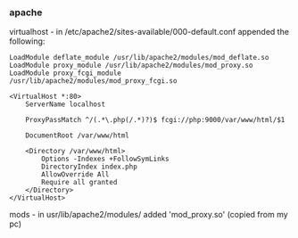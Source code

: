 ### apache

virtualhost - in /etc/apache2/sites-available/000-default.conf appended the following:
    
    LoadModule deflate_module /usr/lib/apache2/modules/mod_deflate.so
    LoadModule proxy_module /usr/lib/apache2/modules/mod_proxy.so
    LoadModule proxy_fcgi_module /usr/lib/apache2/modules/mod_proxy_fcgi.so

    <VirtualHost *:80>
        ServerName localhost

        ProxyPassMatch ^/(.*\.php(/.*)?)$ fcgi://php:9000/var/www/html/$1

        DocumentRoot /var/www/html

        <Directory /var/www/html>
            Options -Indexes +FollowSymLinks
            DirectoryIndex index.php
            AllowOverride All
            Require all granted
        </Directory>
    </VirtualHost>

mods - in usr/lib/apache2/modules/ added 'mod_proxy.so' (copied from my pc)
